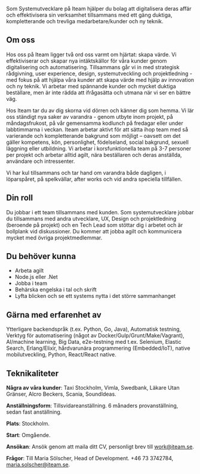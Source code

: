 Som Systemutvecklare på Iteam hjälper du bolag att digitalisera deras affär och effektivisera sin verksamhet tillsammans med ett gäng duktiga, kompletterande och trevliga medarbetare/kunder och ny teknik.

## Om oss

Hos oss på Iteam ligger två ord oss varmt om hjärtat: skapa värde. Vi effektiviserar och skapar nya intäktskällor för våra kunder genom digitalisering och automatisering. Tillsammans går vi in med strategisk rådgivning, user experience, design, systemutveckling och projektledning - med fokus på att hjälpa våra kunder att skapa värde med hjälp av innovation och ny teknik. Vi arbetar med spännande kunder och mycket duktiga beställare, men är inte rädda att ifrågasätta och utmana när vi ser en bättre väg.


Hos Iteam tar du av dig skorna vid dörren och känner dig som hemma. Vi lär oss ständigt nya saker av varandra - genom utbyte inom projekt, på måndagsfrukost, på vår gemensamma kodlunch på fredagar eller under labbtimmarna i veckan. Iteam arbetar aktivt för att sätta ihop team med så varierande och kompletterande bakgrund som möjligt – oavsett om det gäller kompetens, kön, personlighet, födelseland, social bakgrund, sexuell läggning eller utbildning. Vi arbetar i korsfunktionella team på 3-7 personer per projekt och arbetar alltid agilt, nära beställaren och deras anställda, användare och intressenter.


Vi har kul tillsammans och tar hand om varandra både dagligen, i löparspåret, på spelkvällar, after works och vid andra speciella tillfällen.

## Din roll

Du jobbar i ett team tillsammans med kunden. Som systemutvecklare jobbar du tillsammans med andra utvecklare, UX, Design och projektledning (beroende på projekt) och en Tech Lead som stöttar dig i arbetet och är bollplank vid diskussioner. Du kommer att jobba agilt och kommunicera mycket med övriga projektmedlemmar.

## Du behöver kunna

* Arbeta agilt
* Node.js eller .Net
* Jobba i team
* Behärska engelska i tal och skrift
* Lyfta blicken och se ett systems nytta i det större sammanhanget

## Gärna med erfarenhet av

Ytterligare backendspråk (t.ex. Python, Go, Java), Automatisk testning, Verktyg för automatisering (något av Docker/Gulp/Grunt/Make/Vagrant), AI/machine learning, Big Data, e2e-testning med t.ex. Selenium, Elastic Search, Erlang/Elixir, hårdvarunära programmering (Embedded/IoT), native mobilutveckling, Python, React/React native.

## Teknikaliteter

**Några av våra kunder**: Taxi Stockholm, Vimla, Swedbank, Läkare Utan Gränser, Alcro Beckers, Scania, SoundIdeas.

**Anställningsform**: Tillsvidareanställning. 6 månaders provanställning, sedan fast anställning.

**Plats**: Stockholm.

**Start**: Omgående.

**Ansökan**: Ansök genom att maila ditt CV, personligt brev till [work@iteam.se](mailto:work@iteam.se).

**Frågor**: Till Maria Sölscher, Head of Development. +46 73 3742784, [maria.solscher@iteam.se](mailto:maria.solscher@iteam.se).
